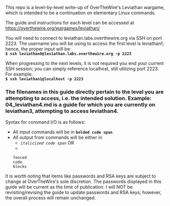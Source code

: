 This repo is a level-by-level write-up of OverTheWire's Leviathan wargame, which is intended to be a continuation on elementary Linux commands.

The guide and instructions for each level can be accessed at https://overthewire.org/wargames/leviathan/

You will need to connect to leviathan.labs.overthewire.org via SSH on port 2223. The username you will be using to access the first level is leviathan1; hence, the proper input will be:  
**`$ ssh leviathan0@leviathan.labs.overthewire.org -p 2223`**

When progressing to the next levels, it is not required you end your current SSH session; you can simply reference localhost, still utilizing port 2223. For example:  
**`$ ssh leviathan1@localhost -p 2223`**

### The filenames in this guide directly pertain to the level you are attempting to access, i.e. the intended solution. Example: 04_leviathan4.md is a guide for which you are currently on leviathan3, attempting to access leviathan4.

Syntax for command I/O is as follows:

* All input commands will be in **`bolded code span`**  
* All output from commands will be either in
  * *`italicized code span`* OR
  * 
  ``` 
  fenced
  code 
  blocks 
  ```

It is worth noting that items like passwords and RSA keys are subject to change at OverTheWire's sole discretion. The passwords displayed in this guide will be current as the time of publication. I will NOT be revisiting/revising the guide to update passwords and RSA keys; however, the overall process will remain unchanged.
